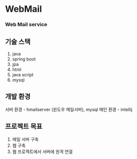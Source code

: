 # WebMail

### Web Mail service

## 기술 스택

1. java
2. spring boot
3. jpa
4. html
5. java script
6. mysql

## 개발 환경

서버 환경 - hmailserver (윈도우 메일서버), mysql
메인 환경 - intellij

## 프로젝트 목표

1. 메일 서버 구축
2. 웹 구축
3. 웹 프로젝트에서 서버에 원격 연결

